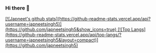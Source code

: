 ### Hi there 👋
<a href="https://github.com/japneetsingh5">
[![Japneet's github stats](https://github-readme-stats.vercel.app/api?username=japneetsingh5)](https://github.com/japneetsingh5&show_icons=true)
</a>
<a href="https://github.com/japneetsingh5">
[![Top Langs](https://github-readme-stats.vercel.app/api/top-langs/?username=japneetsingh5&layout=compact)](https://github.com/japneetsingh5)
</a>
<!--
**JapneetSingh5/japneetsingh5** is a ✨ _special_ ✨ repository because its `README.md` (this file) appears on your GitHub profile.

Here are some ideas to get you started:

- 🔭 I’m currently working on ...
- 🌱 I’m currently learning ...
- 👯 I’m looking to collaborate on ...
- 🤔 I’m looking for help with ...
- 💬 Ask me about ...
- 📫 How to reach me: ...
- 😄 Pronouns: ...
- ⚡ Fun fact: ...
-->
